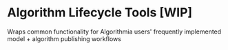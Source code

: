 # Algorithm Lifecycle Tools [WIP]
Wraps common functionality for Algorithmia users' frequently implemented model + algorithm publishing workflows
